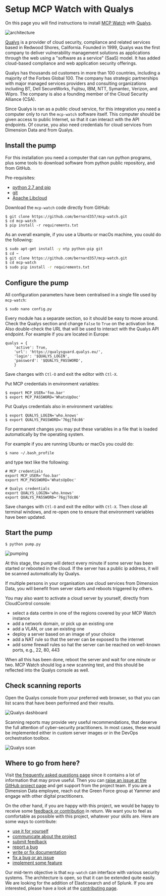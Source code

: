 # Setup MCP Watch with Qualys

On this page you will find instructions to install [MCP Watch](https://github.com/bernard357/mcp-watch) with [Qualys](https://www.qualys.com/).

![architecture](media/architecture-qualys.png)

[Qualys](https://www.qualys.com/) is a provider of cloud security, compliance and related services based in Redwood Shores, California. Founded in 1999, Qualys was the first company to deliver vulnerability management solutions as applications through the web using a "software as a service" (SaaS) model. It has added cloud-based compliance and web application security offerings.

Qualys has thousands od customers in more than 100 countries, including a majority of the Forbes Global 100. The company has strategic partnerships with major managed services providers and consulting organizations including BT, Dell SecureWorks, Fujitsu, IBM, NTT, Symantec, Verizon, and Wipro. The company is also a founding member of the Cloud Security Alliance (CSA).

Since Qualys is ran as a public cloud service, for this integration you need a computer only
to run the `mcp-watch` software itself. This computer should be given access
to public Internet, so that it can interact with the API endpoints.
Of course, you also need credentials for cloud services from Dimension Data and from
Qualys.

## Install the pump

For this installation you need a computer that can run python programs,
plus some tools to download software from python public repository, and from GitHub.

Pre-requisites:
- [python 2.7 and pip](https://www.python.org/downloads/)
- [git](https://git-scm.com/downloads)
- [Apache Libcloud](https://libcloud.readthedocs.io/en/latest/getting_started.html)

Download the `mcp-watch` code directly from GitHub:

```
$ git clone https://github.com/bernard357/mcp-watch.git
$ cd mcp-watch
$ pip install -r requirements.txt
```

As an overall example, if you use a Ubuntu or macOs machine, you could do the following:

```bash
$ sudo apt-get install -y ntp python-pip git
$ cd ~
$ git clone https://github.com/bernard357/mcp-watch.git
$ cd mcp-watch
$ sudo pip install -r requirements.txt
```

## Configure the pump

All configuration parameters have been centralised in a single file used by `mcp-watch`:

```
$ sudo nano config.py
```

Every module has a separate section, so it should be easy to move around.
Check the Qualys section and change `False` to `True` on the activation line.
Also double-check the URL that will be used to interact with the Qualys API endpoint.
For example if you are located in Europe:

```
qualys = {
    'active': True,
    'url': 'https://qualysguard.qualys.eu/',
    'login': '$QUALYS_LOGIN',
    'password': '$QUALYS_PASSWORD',
    }
```

Save changes with `Ctl-O` and exit the editor with `Ctl-X`.

Put MCP credentials in environment variables:

```
$ export MCP_USER='foo.bar'
$ export MCP_PASSWORD='WhatsUpDoc'
```

Put Qualys credentials also in environment variables:

```
$ export QUALYS_LOGIN='who.knows'
$ export QUALYS_PASSWORD='76gjTdc86'
```

For permanent changes you may put these variables in a file
that is loaded automatically by the operating system.

For example if you are running Ubuntu or macOs you could do:

```
$ nano ~/.bash_profile
```

and type text like the following:

```
# MCP credentials
export MCP_USER='foo.bar'
export MCP_PASSWORD='WhatsUpDoc'

# Qualys credentials
export QUALYS_LOGIN='who.knows'
export QUALYS_PASSWORD='76gjTdc86'
```

Save changes with `Ctl-O` and exit the editor with `Ctl-X`.
Then close all terminal windows, and re-open one to ensure that environment variables have been updated.

## Start the pump

```
$ python pump.py
```

![pumping](media/pumping.qualys.png)

At this stage, the pump will detect every minute if some server has been started or rebooted in the cloud.
If the server has a public ip address, it will be scanned automatically by Qualys.

If multiple persons in your organisation use cloud services from Dimension Data,
you will benefit from server starts and reboots triggered by others.

You may also want to activate a cloud server by yourself, directly from CloudControl console:
- select a data centre in one of the regions covered by your MCP Watch instance
- add a network domain, or pick up an existing one
- add a VLAN, or use an existing one
- deploy a server based on an image of your choice
- add a NAT rule so that the server can be exposed to the internet
- add some firewall rules so hat the server can be reached on well-known ports, e.g., 22, 80, 443

When all this has been done, reboot the server and wait for one minute or two.
MCP Watch should log a new scanning test, and this should be reflected into the Qualys console as well.

## Check scanning reports

Open the Qualys console from your preferred web browser, so that you can list scans that have been performed
and their results.

![Qualys dashboard](media/qualys.dashboard.png)

Scanning reports may provide very useful recommendations, that deserve the full attention of cyber-security practitioners.
In most cases, these would be implemented either in custom server images or in the DevOps orchestration toolbox.

![Qualys scan](media/qualys.scan.png)

## Where to go from here?

Visit [the frequently asked questions page](questions.md) since it contains a lot of information that may prove useful.
Then you can [raise an issue at the GitHub project page](https://github.com/bernard357/mcp-watch/issues) and get support from the project team.
If you are a Dimension Data employee, reach out the Green Force group at Yammer and engage with
other digital practitioners.

On the other hand, if you are happy with this project, we would be happy to receive some [feedback or contribution](docs/contributing.md) in return.
We want you to feel as comfortable as possible with this project, whatever your skills are.
Here are some ways to contribute:

* [use it for yourself](docs/contributing.md#how-to-use-this-project-for-yourself)
* [communicate about the project](docs/contributing.md#how-to-communicate-about-the-project)
* [submit feedback](docs/contributing.md#how-to-submit-feedback)
* [report a bug](docs/contributing.md#how-to-report-a-bug)
* [write or fix documentation](docs/contributing.md#how-to-improve-the-documentation)
* [fix a bug or an issue](docs/contributing.md#how-to-fix-a-bug)
* [implement some feature](docs/contributing.md#how-to-implement-new-features)

Our mid-term objective is that `mcp-watch` can interface with various security systems. The architecture is open, so that it can be extended quite easily. We are looking for the addition of Elasticsearch and of Splunk. If you are interested, please have a look at the [contributing page](contributing.md).

